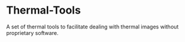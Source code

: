 # Thermal-Tools
A set of thermal tools to facilitate dealing with thermal images without proprietary software.
